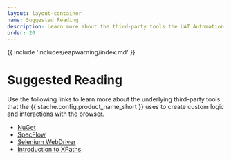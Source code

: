 ```yaml
---
layout: layout-container
name: Suggested Reading
description: Learn more about the third-party tools the UAT Automation Kit uses to create custom logic and interactions.
order: 20
---
```


{{ include 'includes/eapwarning/index.md' }}

# Suggested Reading
Use the following links to learn more about the underlying third-party tools that the {{ stache.config.product_name_short }} uses to create custom logic and interactions with the browser.
* [NuGet](https://www.nuget.org/)  
* [SpecFlow](http://www.specflow.org/)  
* [Selenium WebDriver](www.seleniumhq.org/)  
* [Introduction to XPaths](http://www.w3schools.com/xpath/)
